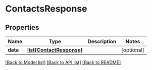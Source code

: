 # ContactsResponse

## Properties
Name | Type | Description | Notes
------------ | ------------- | ------------- | -------------
**data** | [**list[ContactResponse]**](ContactResponse.md) |  | [optional] 

[[Back to Model list]](../README.md#documentation-for-models) [[Back to API list]](../README.md#documentation-for-api-endpoints) [[Back to README]](../README.md)


